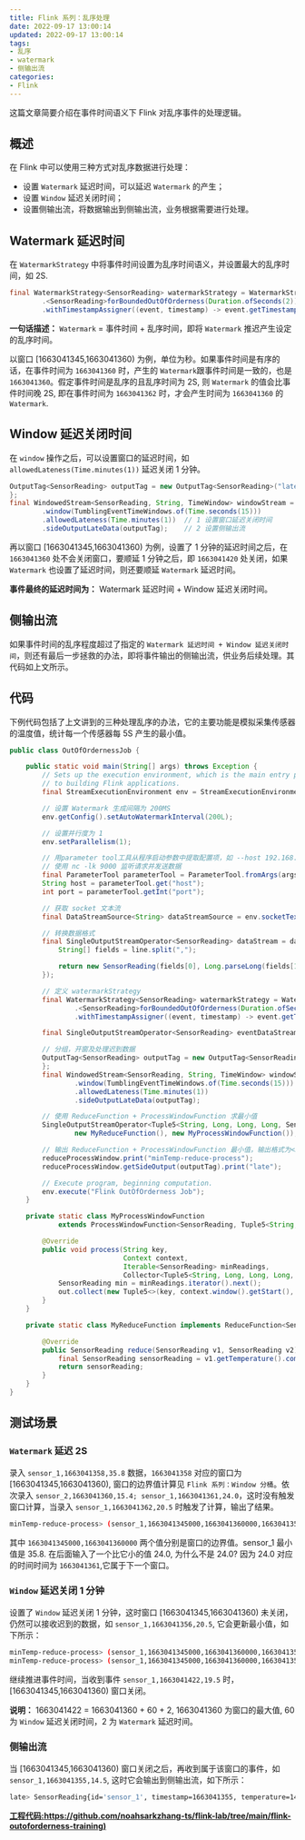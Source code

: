 ```yaml
---
title: Flink 系列：乱序处理
date: 2022-09-17 13:00:14
updated: 2022-09-17 13:00:14
tags:
- 乱序
- watermark
- 侧输出流
categories:
- Flink
---
```


这篇文章简要介绍在事件时间语义下 Flink 对乱序事件的处理逻辑。 

<!-- more -->

## 概述

在 Flink 中可以使用三种方式对乱序数据进行处理：
- 设置 `Watermark` 延迟时间，可以延迟 `Watermark` 的产生；
- 设置 `Window` 延迟关闭时间；
- 设置侧输出流，将数据输出到侧输出流，业务根据需要进行处理。

## Watermark 延迟时间

在 `WatermarkStrategy` 中将事件时间设置为乱序时间语义，并设置最大的乱序时间，如 2S.

```java
final WatermarkStrategy<SensorReading> watermarkStrategy = WatermarkStrategy
        .<SensorReading>forBoundedOutOfOrderness(Duration.ofSeconds(2))
        .withTimestampAssigner((event, timestamp) -> event.getTimestamp() * 1000);
```

**一句话描述：** `Watermark` = 事件时间 + 乱序时间，即将 `Watermark` 推迟产生设定的乱序时间。 

以窗口 [1663041345,1663041360) 为例，单位为秒。如果事件时间是有序的话，在事件时间为 `1663041360` 时，产生的 `Watermark`跟事件时间是一致的，也是 `1663041360`。假定事件时间是乱序的且乱序时间为 2S, 则 `Watermark` 的值会比事件时间晚 2S, 即在事件时间为 `1663041362` 时，才会产生时间为 `1663041360` 的 `Watermark`. 

## Window 延迟关闭时间

在 `window` 操作之后，可以设置窗口的延迟时间，如 `allowedLateness(Time.minutes(1))` 延迟关闭 1 分钟。

```java
OutputTag<SensorReading> outputTag = new OutputTag<SensorReading>("late") {
};
final WindowedStream<SensorReading, String, TimeWindow> windowStream = eventDataStream.keyBy(sensorReading -> sensorReading.getId())
        .window(TumblingEventTimeWindows.of(Time.seconds(15)))
        .allowedLateness(Time.minutes(1))  // 1 设置窗口延迟关闭时间
        .sideOutputLateData(outputTag);    // 2 设置侧输出流
```

再以窗口 [1663041345,1663041360) 为例，设置了 1 分钟的延迟时间之后，在 `1663041360` 处不会关闭窗口，要顺延 1 分钟之后，即 `1663041420` 处关闭，如果 `Watermark` 也设置了延迟时间，则还要顺延 `Watermark` 延迟时间。

**事件最终的延迟时间为：** Watermark 延迟时间 + Window 延迟关闭时间。

## 侧输出流

如果事件时间的乱序程度超过了指定的 `Watermark 延迟时间 + Window 延迟关闭时间`，则还有最后一步拯救的办法，即将事件输出的侧输出流，供业务后续处理。其代码如上文所示。

## 代码

下例代码包括了上文讲到的三种处理乱序的办法，它的主要功能是模拟采集传感器的温度值，统计每一个传感器每 5S 产生的最小值。

```java
public class OutOfOrdernessJob {

    public static void main(String[] args) throws Exception {
        // Sets up the execution environment, which is the main entry point
        // to building Flink applications.
        final StreamExecutionEnvironment env = StreamExecutionEnvironment.getExecutionEnvironment();

        // 设置 Watermark 生成间隔为 200MS
        env.getConfig().setAutoWatermarkInterval(200L);

        // 设置并行度为 1
        env.setParallelism(1);

        // 用parameter tool工具从程序启动参数中提取配置项，如 --host 192.168.1.1 --port 9000
        // 使用 nc -lk 9000 监听请求并发送数据
        final ParameterTool parameterTool = ParameterTool.fromArgs(args);
        String host = parameterTool.get("host");
        int port = parameterTool.getInt("port");

        // 获取 socket 文本流
        final DataStreamSource<String> dataStreamSource = env.socketTextStream(host, port);

        // 转换数据格式
        final SingleOutputStreamOperator<SensorReading> dataStream = dataStreamSource.map(line -> {
            String[] fields = line.split(",");

            return new SensorReading(fields[0], Long.parseLong(fields[1]), Double.parseDouble(fields[2]));
        });

        // 定义 watermarkStrategy
        final WatermarkStrategy<SensorReading> watermarkStrategy = WatermarkStrategy
                .<SensorReading>forBoundedOutOfOrderness(Duration.ofSeconds(2))
                .withTimestampAssigner((event, timestamp) -> event.getTimestamp() * 1000);

        final SingleOutputStreamOperator<SensorReading> eventDataStream = dataStream.assignTimestampsAndWatermarks(watermarkStrategy);

        // 分组，开窗及处理迟到数据
        OutputTag<SensorReading> outputTag = new OutputTag<SensorReading>("late") {
        };
        final WindowedStream<SensorReading, String, TimeWindow> windowStream = eventDataStream.keyBy(sensorReading -> sensorReading.getId())
                .window(TumblingEventTimeWindows.of(Time.seconds(15)))
                .allowedLateness(Time.minutes(1))
                .sideOutputLateData(outputTag);

        // 使用 ReduceFunction + ProcessWindowFunction 求最小值
        SingleOutputStreamOperator<Tuple5<String, Long, Long, Long, SensorReading>> reduceProcessWindow = windowStream.reduce(
                new MyReduceFunction(), new MyProcessWindowFunction());

        // 输出 ReduceFunction + ProcessWindowFunction 最小值，输出格式为<key,winStart,winEnd,minValue>
        reduceProcessWindow.print("minTemp-reduce-process");
        reduceProcessWindow.getSideOutput(outputTag).print("late");

        // Execute program, beginning computation.
        env.execute("Flink OutOfOrderness Job");
    }

    private static class MyProcessWindowFunction
            extends ProcessWindowFunction<SensorReading, Tuple5<String, Long, Long, Long, SensorReading>, String, TimeWindow> {

        @Override
        public void process(String key,
                            Context context,
                            Iterable<SensorReading> minReadings,
                            Collector<Tuple5<String, Long, Long, Long, SensorReading>> out) {
            SensorReading min = minReadings.iterator().next();
            out.collect(new Tuple5<>(key, context.window().getStart(), context.window().getEnd(), context.currentWatermark(), min));
        }
    }

    private static class MyReduceFunction implements ReduceFunction<SensorReading> {

        @Override
        public SensorReading reduce(SensorReading v1, SensorReading v2) throws Exception {
            final SensorReading sensorReading = v1.getTemperature().compareTo(v2.getTemperature()) > 0 ? v2 : v1;
            return sensorReading;
        }
    }
}
```

## 测试场景

### `Watermark` 延迟 2S

录入 `sensor_1,1663041358,35.8` 数据，`1663041358` 对应的窗口为 [1663041345,1663041360), 窗口的边界值计算见 `Flink 系列：Window 分桶`。依次录入 `sensor_2,1663041360,15.4; sensor_1,1663041361,24.0`，这时没有触发窗口计算，当录入 `sensor_1,1663041362,20.5` 时触发了计算，输出了结果。

```bash
minTemp-reduce-process> (sensor_1,1663041345000,1663041360000,1663041359999,SensorReading{id='sensor_1', timestamp=1663041358, temperature=35.8})
```
其中 `1663041345000,1663041360000` 两个值分别是窗口的边界值。sensor_1 最小值是 35.8. 在后面输入了一个比它小的值 24.0, 为什么不是 24.0? 因为 24.0 对应的时间时间为 `1663041361`,它属于下一个窗口。

### `Window` 延迟关闭 1 分钟

设置了 `Window` 延迟关闭 1 分钟，这时窗口 [1663041345,1663041360) 未关闭，仍然可以接收迟到的数据，如 `sensor_1,1663041356,20.5`, 它会更新最小值，如下所示：

```bash
minTemp-reduce-process> (sensor_1,1663041345000,1663041360000,1663041359999,SensorReading{id='sensor_1', timestamp=1663041358, temperature=35.8})
minTemp-reduce-process> (sensor_1,1663041345000,1663041360000,1663041359999,SensorReading{id='sensor_1', timestamp=1663041356, temperature=20.5})
```

继续推进事件时间，当收到事件 `sensor_1,1663041422,19.5` 时，[1663041345,1663041360) 窗口关闭。

**说明：** 1663041422 = 1663041360 + 60 + 2, 1663041360 为窗口的最大值, 60 为 `Window` 延迟关闭时间，2 为 `Watermark` 延迟时间。

### 侧输出流

当 [1663041345,1663041360) 窗口关闭之后，再收到属于该窗口的事件，如 `sensor_1,1663041355,14.5`, 这时它会输出到侧输出流，如下所示：

```bash
late> SensorReading{id='sensor_1', timestamp=1663041355, temperature=14.5}
```

**[工程代码:https://github.com/noahsarkzhang-ts/flink-lab/tree/main/flink-outoforderness-training)](https://github.com/noahsarkzhang-ts/flink-lab/tree/main/flink-outoforderness-training)**
